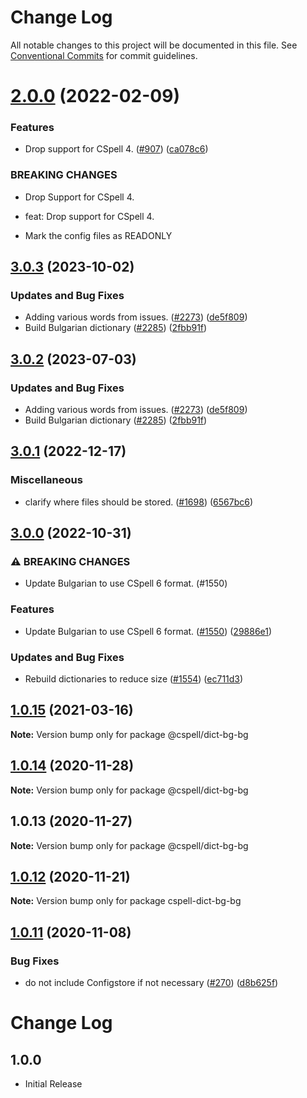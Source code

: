 # Change Log

All notable changes to this project will be documented in this file.
See [Conventional Commits](https://conventionalcommits.org) for commit guidelines.

# [2.0.0](https://github.com/streetsidesoftware/cspell-dicts/compare/@cspell/dict-bg-bg@1.0.15...@cspell/dict-bg-bg@2.0.0) (2022-02-09)


### Features

* Drop support for CSpell 4. ([#907](https://github.com/streetsidesoftware/cspell-dicts/issues/907)) ([ca078c6](https://github.com/streetsidesoftware/cspell-dicts/commit/ca078c6a2e188cc3cf6276db1ba7e007f0f06f27))


### BREAKING CHANGES

* Drop Support for CSpell 4.

* feat: Drop support for CSpell 4.
* Mark the config files as READONLY





## [3.0.3](https://github.com/kevintraver/cspell-dicts/compare/@cspell/dict-bg-bg-v3.0.2...@cspell/dict-bg-bg@3.0.3) (2023-10-02)


### Updates and Bug Fixes

* Adding various words from issues. ([#2273](https://github.com/kevintraver/cspell-dicts/issues/2273)) ([de5f809](https://github.com/kevintraver/cspell-dicts/commit/de5f8098d1dad66ac7d90da205f53aaad531024f))
* Build Bulgarian dictionary ([#2285](https://github.com/kevintraver/cspell-dicts/issues/2285)) ([2fbb91f](https://github.com/kevintraver/cspell-dicts/commit/2fbb91ff2e8bdc184d81e81509ccdfc96d0f6cf1))

## [3.0.2](https://github.com/streetsidesoftware/cspell-dicts/compare/@cspell/dict-bg-bg@3.0.1...@cspell/dict-bg-bg@3.0.2) (2023-07-03)


### Updates and Bug Fixes

* Adding various words from issues. ([#2273](https://github.com/streetsidesoftware/cspell-dicts/issues/2273)) ([de5f809](https://github.com/streetsidesoftware/cspell-dicts/commit/de5f8098d1dad66ac7d90da205f53aaad531024f))
* Build Bulgarian dictionary ([#2285](https://github.com/streetsidesoftware/cspell-dicts/issues/2285)) ([2fbb91f](https://github.com/streetsidesoftware/cspell-dicts/commit/2fbb91ff2e8bdc184d81e81509ccdfc96d0f6cf1))

## [3.0.1](https://github.com/streetsidesoftware/cspell-dicts/compare/@cspell/dict-bg-bg@3.0.0...@cspell/dict-bg-bg@3.0.1) (2022-12-17)


### Miscellaneous

* clarify where files should be stored. ([#1698](https://github.com/streetsidesoftware/cspell-dicts/issues/1698)) ([6567bc6](https://github.com/streetsidesoftware/cspell-dicts/commit/6567bc62130404cb32945bdcc3bf07316c839396))

## [3.0.0](https://github.com/streetsidesoftware/cspell-dicts/compare/@cspell/dict-bg-bg@2.0.0...@cspell/dict-bg-bg@3.0.0) (2022-10-31)


### ⚠ BREAKING CHANGES

* Update Bulgarian to use CSpell 6 format. (#1550)

### Features

* Update Bulgarian to use CSpell 6 format. ([#1550](https://github.com/streetsidesoftware/cspell-dicts/issues/1550)) ([29886e1](https://github.com/streetsidesoftware/cspell-dicts/commit/29886e12e8d88571a2cdeb4739cdea58f15fafbc))


### Updates and Bug Fixes

* Rebuild dictionaries to reduce size ([#1554](https://github.com/streetsidesoftware/cspell-dicts/issues/1554)) ([ec711d3](https://github.com/streetsidesoftware/cspell-dicts/commit/ec711d37264b90f028c61f05c1e46e11ad8e76c3))

## [1.0.15](https://github.com/streetsidesoftware/cspell-dicts/compare/@cspell/dict-bg-bg@1.0.14...@cspell/dict-bg-bg@1.0.15) (2021-03-16)

**Note:** Version bump only for package @cspell/dict-bg-bg





## [1.0.14](https://github.com/streetsidesoftware/cspell-dicts/compare/@cspell/dict-bg-bg@1.0.13...@cspell/dict-bg-bg@1.0.14) (2020-11-28)

**Note:** Version bump only for package @cspell/dict-bg-bg





## 1.0.13 (2020-11-27)

**Note:** Version bump only for package @cspell/dict-bg-bg





## [1.0.12](https://github.com/streetsidesoftware/cspell-dicts/compare/cspell-dict-bg-bg@1.0.11...cspell-dict-bg-bg@1.0.12) (2020-11-21)

**Note:** Version bump only for package cspell-dict-bg-bg

## [1.0.11](https://github.com/streetsidesoftware/cspell-dicts/compare/cspell-dict-bg-bg@1.0.10...cspell-dict-bg-bg@1.0.11) (2020-11-08)

### Bug Fixes

- do not include Configstore if not necessary ([#270](https://github.com/streetsidesoftware/cspell-dicts/issues/270)) ([d8b625f](https://github.com/streetsidesoftware/cspell-dicts/commit/d8b625f2f42d5cc6c4a9390216ac1e5037886e44))

# Change Log

## 1.0.0

- Initial Release
